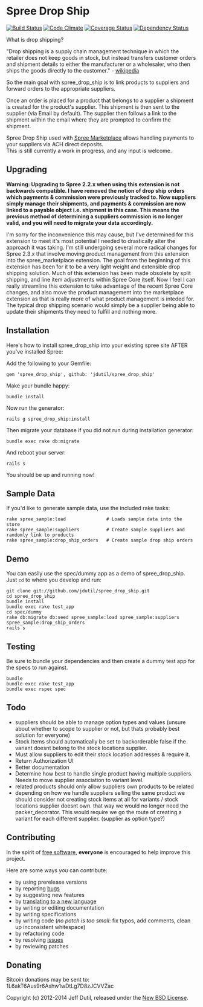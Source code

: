 # Spree Drop Ship

[![Build Status](https://travis-ci.org/JDutil/spree_drop_ship.png)](https://travis-ci.org/JDutil/spree_drop_ship)
[![Code Climate](https://codeclimate.com/github/jdutil/spree_drop_ship.png)](https://codeclimate.com/github/jdutil/spree_drop_ship)
[![Coverage Status](https://coveralls.io/repos/jdutil/spree_drop_ship/badge.png?branch=master)](https://coveralls.io/r/jdutil/spree_drop_ship)
[![Dependency Status](https://gemnasium.com/jdutil/spree_drop_ship.png?travis)](https://gemnasium.com/jdutil/spree_drop_ship)

What is drop shipping?

"Drop shipping is a supply chain management technique in which the retailer does not keep goods in stock, but instead transfers customer orders
and shipment details to either the manufacturer or a wholesaler, who then ships the goods directly to the customer." - [wikipedia](http://en.wikipedia.org/wiki/Drop_shipping)

So the main goal with spree_drop_ship is to link products to suppliers and forward orders to the appropriate suppliers.

Once an order is placed for a product that belongs to a supplier a shipment is created for the product's supplier.
This shipment is then sent to the supplier (via Email by default). The supplier then follows a link to the shipment
within the email where they are prompted to confirm the shipment.

Spree Drop Ship used with [Spree Marketplace](https://github.com/jdutil/spree_marketplace) allows handling payments to your suppliers via ACH direct deposits.  
This is still currently a work in progress, and any input is welcome.

Upgrading
---------

**Warning: Upgrading to Spree 2.2.x when using this extension is not backwards compatible.
            I have removed the notion of drop ship orders which payments & commission were previously tracked to.
            Now suppliers simply manage their shipments, and payments & commission are now linked to a payable object i.e. shipment in this case.
            This means the previous method of determining a suppliers commission is no longer valid, and you will need to migrate your data accordingly.**

I'm sorry for the inconvenience this may cause, but I've determined for this extension to meet it's most potential I needed to drastically alter the approach
it was taking.  I'm still undergoing several more radical changes for Spree 2.3.x that involve moving product management from this extension into the spree_marketplace
extension.  The goal from the beginning of this extension has been for it to be a very light weight and extensible drop shipping solution.  Much of this extension
has been made obsolete by split shipping, and line item adjustments within Spree Core itself.  Now I feel I can really streamline this extension to take advantage
of the recent Spree Core changes, and also move the product management into the marketplace extension as that is really more of what product management is inteded for.
The typical drop shipping scenario would simply be a supplier being able to update their shipments they need to fulfill and nothing more.

Installation
------------

Here's how to install spree_drop_ship into your existing spree site AFTER you've installed Spree:

Add the following to your Gemfile:

    gem 'spree_drop_ship', github: 'jdutil/spree_drop_ship'

Make your bundle happy:

    bundle install

Now run the generator:

    rails g spree_drop_ship:install

Then migrate your database if you did not run during installation generator:

    bundle exec rake db:migrate

And reboot your server:

    rails s

You should be up and running now!

Sample Data
-----------

If you'd like to generate sample data, use the included rake tasks:

```shell
rake spree_sample:load               # Loads sample data into the store
rake spree_sample:suppliers          # Create sample suppliers and randomly link to products
rake spree_sample:drop_ship_orders   # Create sample drop ship orders
```

Demo
----

You can easily use the spec/dummy app as a demo of spree_drop_ship. Just `cd` to where you develop and run:

```shell
git clone git://github.com/jdutil/spree_drop_ship.git
cd spree_drop_ship
bundle install
bundle exec rake test_app
cd spec/dummy
rake db:migrate db:seed spree_sample:load spree_sample:suppliers spree_sample:drop_ship_orders
rails s
```

Testing
-------

Be sure to bundle your dependencies and then create a dummy test app for the specs to run against.

```shell
bundle
bundle exec rake test_app
bundle exec rspec spec
```

Todo
----

- suppliers should be able to manage option types and values (unsure about whether to scope to supplier or not, but thats probably best solution for everyone)
- Stock Items should automatically be set to backorderable false if the variant doesnt belong to the stock locations supplier.
- Must allow suppliers to edit their stock location addresses & require it.
- Return Authorization UI
- Better documentation
- Determine how best to handle single product having multiple suppliers.  Needs to move supplier association to variant level.
- related products should only allow suppliers own products to be related
- depending on how we handle suppliers selling the same product we should consider not creating stock items at all for variants / stock locations supplier doesnt own.  that way we would no longer need the packer_decorator.  This would require we go the route of creating a variant for each different supplier. (supplier as option type?)

Contributing
------------

In the spirit of [free software](http://www.fsf.org/licensing/essays/free-sw.html), **everyone** is encouraged to help improve this project.

Here are some ways *you* can contribute:

* by using prerelease versions
* by reporting [bugs](https://github.com/jdutil/spree_drop_ship/issues)
* by suggesting new features
* by [translating to a new language](https://github.com/jdutil/spree_drop_ship/tree/master/config/locales)
* by writing or editing documentation
* by writing specifications
* by writing code (*no patch is too small*: fix typos, add comments, clean up inconsistent whitespace)
* by refactoring code
* by resolving [issues](https://github.com/jdutil/spree_drop_ship/issues)
* by reviewing patches

Donating
--------

Bitcoin donations may be sent to: 1L6akT6Aus9r6Ashw1wDtLg7D8zJCVVZac

Copyright (c) 2012-2014 Jeff Dutil, released under the [New BSD License](https://github.com/jdutil/spree_drop_ship/tree/master/LICENSE).
